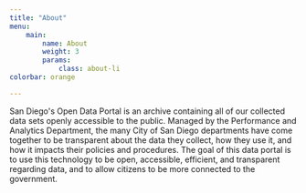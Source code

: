 ```yaml
---
title: "About"
menu:
    main:
        name: About
        weight: 3
        params:
            class: about-li
colorbar: orange

---
```


San Diego's Open Data Portal is an archive containing all of our collected 
data sets openly accessible to the public. Managed by the Performance and Analytics Department, the many City of San Diego departments have come together to be transparent about the data they collect, how they use it, and how it impacts their policies and procedures. The goal of this data portal is to use this technology to be open, accessible, efficient, and transparent regarding data, and to allow citizens to be more connected to the government. 